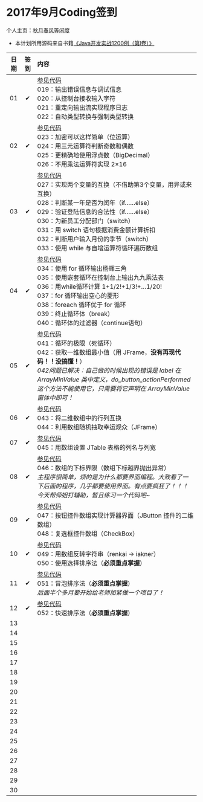 # 2017年9月Coding签到

个人主页：<a href="http://renkaigis.com/" target="_blank">秋月春风等闲度</a>

- 本计划所用源码来自书籍<a href="https://book.douban.com/subject/5417003/" target="_blank">《Java开发实战1200例（第Ⅰ卷）》</a>

| 日期 | 签到 | 内容 |
| :---: | :---: | :--- |
| 01 | ✔ | <a href="https://github.com/renkaigis/KeepCoding/tree/master/2017/09/01">参见代码</a><br>019：输出错误信息与调试信息<br>020：从控制台接收输入字符<br>021：重定向输出流实现程序日志<br>022：自动类型转换与强制类型转换 |
| 02 | ✔ | <a href="https://github.com/renkaigis/KeepCoding/tree/master/2017/09/02">参见代码</a><br>023：加密可以这样简单（位运算）<br>024：用三元运算符判断奇数和偶数<br>025：更精确地使用浮点数（BigDecimal）<br>026：不用乘法运算符实现 2×16 |
| 03 | ✔ | <a href="https://github.com/renkaigis/KeepCoding/tree/master/2017/09/03">参见代码</a><br>027：实现两个变量的互换（不借助第3个变量，用异或来互换）<br>028：判断某一年是否为闰年（if……else）<br>029：验证登陆信息的合法性（if……else）<br>030：为新员工分配部门（switch）<br>031：用 switch 语句根据消费金额计算折扣<br>032：判断用户输入月份的季节（switch）<br>033：使用 while 与自增运算符循环遍历数组 |
| 04 | ✔ | <a href="https://github.com/renkaigis/KeepCoding/tree/master/2017/09/04">参见代码</a><br>034：使用 for 循环输出杨辉三角<br>035：使用嵌套循环在控制台上输出九九乘法表<br>036：用while循环计算 1+1/2!+1/3!+…1/20!<br>037：for 循环输出空心的菱形<br>038：foreach 循环优于 for 循环<br>039：终止循环体（break）<br>040：循环体的过滤器（continue语句） |
| 05 | ✔ | <a href="https://github.com/renkaigis/KeepCoding/tree/master/2017/09/05">参见代码</a><br>041：循环的极限（死循环）<br>042：获取一维数组最小值（用 JFrame，**没有再现代码！！没搞懂！**）<br>*042问题已解决：自己做的时候出现的错误是 label 在 ArrayMinValue 类中定义，do_button_actionPerformed 这个方法不能使用它，只需要将它声明在 ArrayMinValue 窗体中即可！* |
| 06 | ✔ | <a href="https://github.com/renkaigis/KeepCoding/tree/master/2017/09/06">参见代码</a><br>043：将二维数组中的行列互换<br>044：利用数组随机抽取幸运观众（JFrame） |
| 07 | ✔ | <a href="https://github.com/renkaigis/KeepCoding/tree/master/2017/09/07">参见代码</a><br>045：用数组设置 JTable 表格的列名与列宽 |
| 08 | ✔ | <a href="https://github.com/renkaigis/KeepCoding/tree/master/2017/09/08">参见代码</a><br>046：数组的下标界限（数组下标越界抛出异常）<br> *主程序很简单，烦的是为什么都要界面编程。大致看了一下后面的程序，几乎都要使用界面。有点要疯狂了！！！*<br>*今天帮师姐打辅助，暂且练习一个代码吧~* |
| 09 | ✔ | <a href="https://github.com/renkaigis/KeepCoding/tree/master/2017/09/09">参见代码</a><br>047：按钮控件数组实现计算器界面（JButton 控件的二维数组）<br>048：复选框控件数组（CheckBox） |
| 10 | ✔ | <a href="https://github.com/renkaigis/KeepCoding/tree/master/2017/09/10">参见代码</a><br>049：用数组反转字符串（renkai → iakner）<br>050：使用选择排序法（**必须重点掌握**） |
| 11 | ✔ | <a href="https://github.com/renkaigis/KeepCoding/tree/master/2017/09/11">参见代码</a><br>051：冒泡排序法（**必须重点掌握**）<br>*后面半个多月要开始给老师加紧做一个项目了！* |
| 12 | ✔ | <a href="https://github.com/renkaigis/KeepCoding/tree/master/2017/09/12">参见代码</a><br>052：快速排序法（**必须重点掌握**） |
| 13 |  | <a href="https://github.com/renkaigis/KeepCoding/tree/master/2017/09/13"></a><br> |
| 14 |  | <a href="https://github.com/renkaigis/KeepCoding/tree/master/2017/09/14"></a><br> |
| 15 |  | <a href="https://github.com/renkaigis/KeepCoding/tree/master/2017/09/15"></a><br> |
| 16 |  | <a href="https://github.com/renkaigis/KeepCoding/tree/master/2017/09/16"></a><br> |
| 17 |  | <a href="https://github.com/renkaigis/KeepCoding/tree/master/2017/09/17"></a><br> |
| 18 |  | <a href="https://github.com/renkaigis/KeepCoding/tree/master/2017/09/18"></a><br> |
| 19 |  | <a href="https://github.com/renkaigis/KeepCoding/tree/master/2017/09/19"></a><br> |
| 20 |  | <a href="https://github.com/renkaigis/KeepCoding/tree/master/2017/09/20"></a><br> |
| 21 |  | <a href="https://github.com/renkaigis/KeepCoding/tree/master/2017/09/21"></a><br> |
| 22 |  | <a href="https://github.com/renkaigis/KeepCoding/tree/master/2017/09/22"></a><br> |
| 23 |  | <a href="https://github.com/renkaigis/KeepCoding/tree/master/2017/09/23"></a><br> |
| 24 |  | <a href="https://github.com/renkaigis/KeepCoding/tree/master/2017/09/24"></a><br> |
| 25 |  | <a href="https://github.com/renkaigis/KeepCoding/tree/master/2017/09/25"></a><br> |
| 26 |  | <a href="https://github.com/renkaigis/KeepCoding/tree/master/2017/09/26"></a><br> |
| 27 |  | <a href="https://github.com/renkaigis/KeepCoding/tree/master/2017/09/27"></a><br> |
| 28 |  | <a href="https://github.com/renkaigis/KeepCoding/tree/master/2017/09/28"></a><br> |
| 29 |  | <a href="https://github.com/renkaigis/KeepCoding/tree/master/2017/09/29"></a><br> |
| 30 |  | <a href="https://github.com/renkaigis/KeepCoding/tree/master/2017/09/30"></a><br> |
